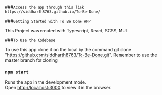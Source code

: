 ###`Access the app through this link https://siddharth8763.github.io/To-Be-Done/`

###`Getting Started with To Be Done APP`

This Project was created with Typescript, React, SCSS, MUI.

###`To Use the Codebase`

To use this app clone it on the local by the command git clone "https://github.com/siddharth8763/To-Be-Done.git".
Remember to use the master branch for cloning


### `npm start`

Runs the app in the development mode.\
Open [http://localhost:3000](http://localhost:3000) to view it in the browser.





